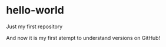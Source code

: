 # hello-world
Just my first repository

And now it is my first atempt to understand versions on GitHub!
